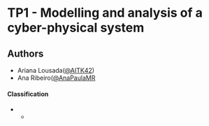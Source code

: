 # TP1 - Modelling and analysis of a cyber-physical system

## Authors
 * Ariana Lousada([@AITK42](https://github.com/AITK42))
 * Ana Ribeiro([@AnaPaulaMR](https://github.com/AnaPaulaMR)

#### Classification
 * - 
